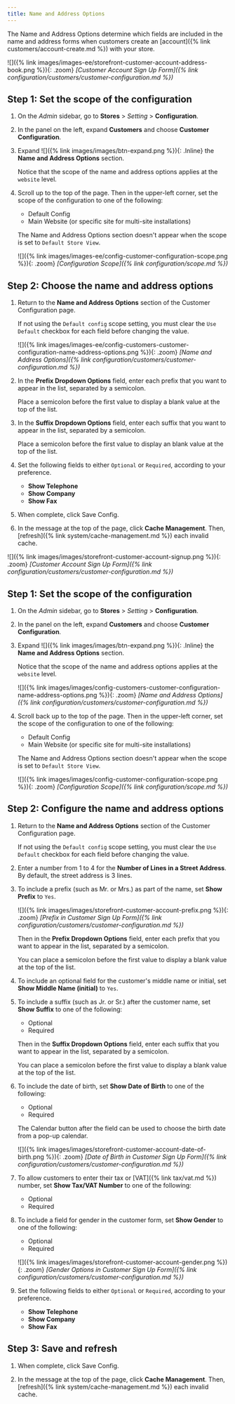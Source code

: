 ```yaml
---
title: Name and Address Options
---
```


The Name and Address Options determine which fields are included in the name and address forms when customers create an [account]({% link customers/account-create.md %}) with your store.

<!--{% if "Default.EE-B2B Only" contains site.edition %}-->
![]({% link images/images-ee/storefront-customer-account-address-book.png %}){: .zoom}
_[Customer Account Sign Up Form]({% link configuration/customers/customer-configuration.md %})_

## Step 1: Set the scope of the configuration

1. On the _Admin_ sidebar, go to **Stores** > _Setting_ > **Configuration**.

1. In the panel on the left, expand **Customers** and choose **Customer Configuration**.

1. Expand ![]({% link images/images/btn-expand.png %}){: .Inline} the **Name and Address Options** section.

   Notice that the scope of the name and address options applies at the `website` level.

1. Scroll up to the top of the page. Then in the upper-left corner, set the scope of the configuration to one of the following:

   - Default Config
   - Main Website (or specific site for multi-site installations)

   The Name and Address Options section doesn't appear when the scope is set to `Default Store View`.

   ![]({% link images/images-ee/config-customer-configuration-scope.png %}){: .zoom}
   _[Configuration Scope]({% link configuration/scope.md %})_

## Step 2: Choose the name and address options

1. Return to the **Name and Address Options** section of the Customer Configuration page.

   If not using the `Default config` scope setting, you must clear the `Use Default` checkbox for each field before changing the value.

   ![]({% link images/images-ee/config-customers-customer-configuration-name-address-options.png %}){: .zoom}
   _[Name and Address Options]({% link configuration/customers/customer-configuration.md %})_

1. In the **Prefix Dropdown Options** field, enter each prefix that you want to appear in the list, separated by a semicolon.

   Place a semicolon before the first value to display a blank value at the top of the list.

1. In the **Suffix Dropdown Options** field, enter each suffix that you want to appear in the list, separated by a semicolon.

   Place a semicolon before the first value to display an blank value at the top of the list.

1. Set the following fields to either `Optional` or `Required`, according to your preference.

   - **Show Telephone**
   - **Show Company**
   - **Show Fax**

1. When complete, click <span class="btn">Save Config</span>.

1. In the message at the top of the page, click **Cache Management**. Then, [refresh]({% link system/cache-management.md %}) each invalid cache.

<!--{% endif %}-->
<!--{% if "Default.CE Only" contains site.edition %}-->
![]({% link images/images/storefront-customer-account-signup.png %}){: .zoom}
_[Customer Account Sign Up Form]({% link configuration/customers/customer-configuration.md %})_

## Step 1: Set the scope of the configuration

1. On the _Admin_ sidebar, go to **Stores** > _Setting_ > **Configuration**.

1. In the panel on the left, expand **Customers** and choose **Customer Configuration**.

1. Expand ![]({% link images/images/btn-expand.png %}){: .Inline} the **Name and Address Options** section.

   Notice that the scope of the name and address options applies at the `website` level.

   ![]({% link images/images/config-customers-customer-configuration-name-address-options.png %}){: .zoom}
   _[Name and Address Options]({% link configuration/customers/customer-configuration.md %})_

1. Scroll back up to the top of the page. Then in the upper-left corner, set the scope of the configuration to one of the following:

   - Default Config
   - Main Website (or specific site for multi-site installations)

   The Name and Address Options section doesn't appear when the scope is set to `Default Store View`.

   ![]({% link images/images/config-customer-configuration-scope.png %}){: .zoom}
   _[Configuration Scope]({% link configuration/scope.md %})_

## Step 2: Configure the name and address options

1. Return to the **Name and Address Options** section of the Customer Configuration page.

   If not using the `Default config` scope setting, you must clear the `Use Default` checkbox for each field before changing the value.

1. Enter a number from 1 to 4 for the **Number of Lines in a Street Address**. By default, the street address is 3 lines.

1. To include a prefix (such as Mr. or Mrs.) as part of the name, set **Show Prefix** to `Yes`.

   ![]({% link images/images/storefront-customer-account-prefix.png %}){: .zoom}
   _[Prefix in Customer Sign Up Form]({% link configuration/customers/customer-configuration.md %})_

   Then in the **Prefix Dropdown Options** field, enter each prefix that you want to appear in the list, separated by a semicolon.

   You can place a semicolon before the first value to display a blank value at the top of the list.

1. To include an optional field for the customer's middle name or initial, set **Show Middle Name (initial)** to `Yes`.

1. To include a suffix (such as Jr. or Sr.) after the customer name, set **Show Suffix** to one of the following:

   - Optional
   - Required

   Then in the **Suffix Dropdown Options** field, enter each suffix that you want to appear in the list, separated by a semicolon.

   You can place a semicolon before the first value to display a blank value at the top of the list.

1. To include the date of birth, set **Show Date of Birth** to one of the following:

   - Optional
   - Required

   The Calendar button after the field can be used to choose the birth date from a pop-up calendar.

   ![]({% link images/images/storefront-customer-account-date-of-birth.png %}){: .zoom}
   _[Date of Birth in Customer Sign Up Form]({% link configuration/customers/customer-configuration.md %})_

1. To allow customers to enter their tax or [VAT]({% link tax/vat.md %}) number, set **Show Tax/VAT Number** to one of the following:

   - Optional
   - Required

1. To include a field for gender in the customer form, set **Show Gender** to one of the following:

   - Optional
   - Required

   ![]({% link images/images/storefront-customer-account-gender.png %}){: .zoom}
   _[Gender Options in Customer Sign Up Form]({% link configuration/customers/customer-configuration.md %})_

1. Set the following fields to either `Optional` or `Required`, according to your preference.

   - **Show Telephone**
   - **Show Company**
   - **Show Fax**

## Step 3: Save and refresh

1. When complete, click <span class="btn">Save Config</span>.

1. In the message at the top of the page, click **Cache Management**. Then, [refresh]({% link system/cache-management.md %}) each invalid cache.
<!--{% endif %}-->
